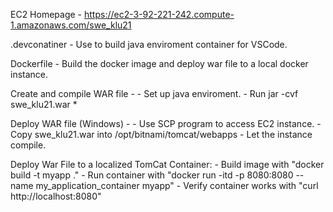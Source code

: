 EC2 Homepage - https://ec2-3-92-221-242.compute-1.amazonaws.com/swe_klu21

.devconatiner - Use to build java enviroment container for VSCode.

Dockerfile - Build the docker image and deploy war file to a local docker instance.

Create and compile WAR file - 
    - Set up java enviroment.
    - Run jar -cvf swe_klu21.war *

Deploy WAR file (Windows) - 
    - Use SCP program to access EC2 instance.
    - Copy swe_klu21.war into /opt/bitnami/tomcat/webapps
    - Let the instance compile.

Deploy War File to a localized TomCat Container:
    - Build image with "docker build -t myapp ." 
    - Run container with "docker run -itd -p 8080:8080 --name my_application_container myapp"
    - Verify container works with "curl http://localhost:8080"
